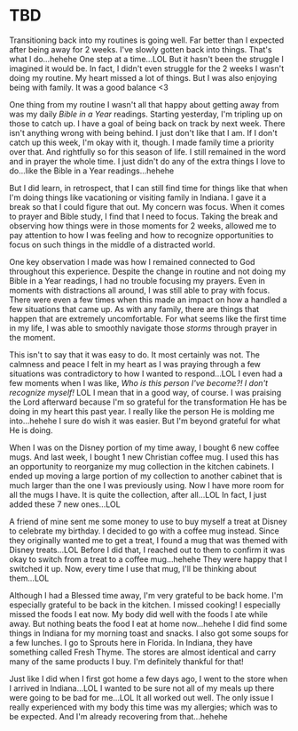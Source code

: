 # TBD

Transitioning back into my routines is going well. Far better than I expected after being away for 2 weeks. I've slowly gotten back into things. That's what I do...hehehe One step at a time...LOL But it hasn't been the struggle I imagined it would be. In fact, I didn't even struggle for the 2 weeks I wasn't doing my routine. My heart missed a lot of things. But I was also enjoying being with family. It was a good balance <3

One thing from my routine I wasn't all that happy about getting away from was my daily *Bible in a Year* readings. Starting yesterday, I'm tripling up on those to catch up. I have a goal of being back on track by next week. There isn't anything wrong with being behind. I just don't like that I am. If I don't catch up this week, I'm okay with it, though. I made family time a priority over that. And rightfully so for this season of life. I still remained in the word and in prayer the whole time. I just didn't do any of the extra things I love to do...like the Bible in a Year readings...hehehe

But I did learn, in retrospect, that I can still find time for things like that when I'm doing things like vacationing or visiting family in Indiana. I gave it a break so that I could figure that out. My concern was focus. When it comes to prayer and Bible study, I find that I need to focus. Taking the break and observing how things were in those moments for 2 weeks, allowed me to pay attention to how I was feeling and how to recognize opportunities to focus on such things in the middle of a distracted world.

One key observation I made was how I remained connected to God throughout this experience. Despite the change in routine and not doing my Bible in a Year readings, I had no trouble focusing my prayers. Even in moments with distractions all around, I was still able to pray with focus. There were even a few times when this made an impact on how a handled a few situations that came up. As with any family, there are things that happen that are extremely uncomfortable. For what seems like the first time in my life, I was able to smoothly navigate those *storms* through prayer in the moment.

This isn't to say that it was easy to do. It most certainly was not. The calmness and peace I felt in my heart as I was praying through a few situations was contradictory to how I wanted to respond...LOL I even had a few moments when I was like, *Who is this person I've become?! I don't recognize myself!* LOL I mean that in a good way, of course. I was praising the Lord afterward because I'm so grateful for the transformation He has be doing in my heart this past year. I really like the person He is molding me into...hehehe I sure do wish it was easier. But I'm beyond grateful for what He is doing.

When I was on the Disney portion of my time away, I bought 6 new coffee mugs. And last week, I bought 1 new Christian coffee mug. I used this has an opportunity to reorganize my mug collection in the kitchen cabinets. I ended up moving a large portion of my collection to another cabinet that is much larger than the one I was previously using. Now I have more room for all the mugs I have. It is quite the collection, after all...LOL In fact, I just added these 7 new ones...LOL

A friend of mine sent me some money to use to buy myself a treat at Disney to celebrate my birthday. I decided to go with a coffee mug instead. Since they originally wanted me to get a treat, I found a mug that was themed with Disney treats...LOL Before I did that, I reached out to them to confirm it was okay to switch from a treat to a coffee mug...hehehe They were happy that I switched it up. Now, every time I use that mug, I'll be thinking about them...LOL

Although I had a Blessed time away, I'm very grateful to be back home. I'm especially grateful to be back in the kitchen. I missed cooking! I especially missed the foods I eat now. My body did well with the foods I ate while away. But nothing beats the food I eat at home now...hehehe I did find some things in Indiana for my morning toast and snacks. I also got some soups for a few lunches. I go to Sprouts here in Florida. In Indiana, they have something called Fresh Thyme. The stores are almost identical and carry many of the same products I buy. I'm definitely thankful for that!

Just like I did when I first got home a few days ago, I went to the store when I arrived in Indiana...LOL I wanted to be sure not all of my meals up there were going to be bad for me...LOL It all worked out well. The only issue I really experienced with my body this time was my allergies; which was to be expected. And I'm already recovering from that...hehehe